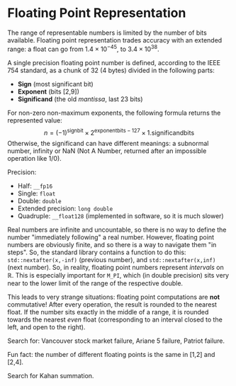 # Floating Point Representation
The range of representable numbers is limited by the number of bits available. Floating point representation trades accuracy with an extended range: a float can go from $1.4 \times 10^{-45}$, to $3.4 \times 10^{38}$.

A single precision floating point number is defined, according to the IEEE 754 standard, as a chunk of $32$ ($4$ bytes) divided in the following parts:
- **Sign** (most significant bit)
- **Exponent** (bits [2,9])
- **Significand** (the old *mantissa*, last 23 bits)

For non-zero non-maximum exponents, the following formula returns the represented value:
$$ n = (-1)^\mathrm{signbit} \times 2^{\mathrm{exponentbits}-127} \times 1.\mathrm{significandbits} $$
Otherwise, the significand can have different meanings: a subnormal number, infinity or NaN (Not A Number, returned after an impossible operation like 1/0).

Precision:
- Half: `__fp16`
- Single: `float`
- Double: `double`
- Extended precision: `long double`
- Quadruple: `__float128` (implemented in software, so it is much slower)

Real numbers are infinite and uncountable, so there is no way to define the number "immediately following" a real number. However, floating point numbers are obviously finite, and so there is a way to navigate them "in steps". So, the standard library contains a function to do this: `std::nextafter(x,-inf)` (previous number), and `std::nextafter(x,inf)` (next number). So, in reality, floating point numbers represent *intervals* on $\mathbb{R}$. This is especially important for `M_PI`, which (in double precision) sits very near to the lower limit of the range of the respective double.

This leads to very strange situations: floating point computations are **not** commutative! After every operation, the result is rounded to the nearest float. If the number sits exactly in the middle of a range, it is rounded towards the nearest *even* float (corresponding to an interval closed to the left, and open to the right).

Search for: Vancouver stock market failure, Ariane 5 failure, Patriot failure.

<!-- https://www.heidelberg-laureate-forum.org/video/lecture-desperately-needed-remedies-for-the-undebuggability-of-large-scale-floating-point-computations-in-science-and-engineering.html -->

Fun fact: the number of different floating points is the same in [1,2] and [2,4].

Search for Kahan summation.